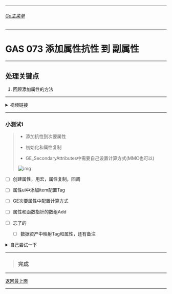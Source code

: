 ___________________________________________________________________________________________
###### [Go主菜单](../MainMenu.md)
___________________________________________________________________________________________

# GAS 073 添加属性抗性 到 副属性

___________________________________________________________________________________________

## 处理关键点

1. 回顾添加属性的方法


___________________________________________________________________________________________

<details>
<summary>视频链接</summary>
[12. Resistance Attributes_哔哩哔哩_bilibili](https://www.bilibili.com/video/BV1JD421E7yC?p=158&vd_source=9e1e64122d802b4f7ab37bd325a89e6c)

------

</details>

___________________________________________________________________________________________

### 小测试1

>- 添加抗性到次要属性
>
>- 初始化和属性复制
>
>- GE_SecondaryAttributes中需要自己设置计算方式(MMC也可以)
>
>  ![img](https://api2.mubu.com/v3/document_image/25165450_4bd257d1-618e-41d5-9865-3953f7f9df0e.png?raw=true)



- [ ] 创建属性，用宏，属性复制，回调

- [ ] 属性ui中添加item配置Tag

- [ ] GE次要属性中配置计算方式

- [ ] 属性和函数指针的数组Add

- [ ] 忘了的
  - [ ] 数据资产中映射Tag和属性，还有备注

<details>
<summary>自己尝试一下</summary>

>![](https://github.com/liyunlong618/LiYunLongKnowledgeLibrary/blob/main/UECPP/Models/GAS/GAS_2_Aura/DetailContent/Image/GAS_073/1.png?raw=true)
>![](https://github.com/liyunlong618/LiYunLongKnowledgeLibrary/blob/main/UECPP/Models/GAS/GAS_2_Aura/DetailContent/Image/GAS_073/2.png?raw=true)
>![](https://github.com/liyunlong618/LiYunLongKnowledgeLibrary/blob/main/UECPP/Models/GAS/GAS_2_Aura/DetailContent/Image/GAS_073/3.png?raw=true)
>![](https://github.com/liyunlong618/LiYunLongKnowledgeLibrary/blob/main/UECPP/Models/GAS/GAS_2_Aura/DetailContent/Image/GAS_073/7.png?raw=true)
>![](https://github.com/liyunlong618/LiYunLongKnowledgeLibrary/blob/main/UECPP/Models/GAS/GAS_2_Aura/DetailContent/Image/GAS_073/8.png?raw=true)
>![](https://github.com/liyunlong618/LiYunLongKnowledgeLibrary/blob/main/UECPP/Models/GAS/GAS_2_Aura/DetailContent/Image/GAS_073/4.png?raw=true)
>![](https://github.com/liyunlong618/LiYunLongKnowledgeLibrary/blob/main/UECPP/Models/GAS/GAS_2_Aura/DetailContent/Image/GAS_073/5.png?raw=true)
>![](https://github.com/liyunlong618/LiYunLongKnowledgeLibrary/blob/main/UECPP/Models/GAS/GAS_2_Aura/DetailContent/Image/GAS_073/6.png?raw=true)

------

</details>

------

>### 完成


___________________________________________________________________________________________

[返回最上面](#Go主菜单)

___________________________________________________________________________________________